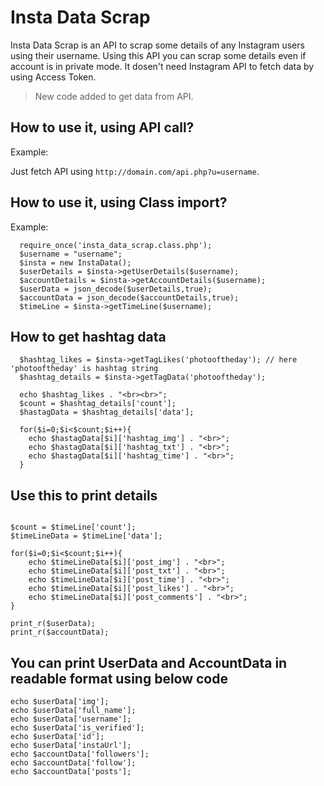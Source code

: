 # Insta Data Scrap
Insta Data Scrap is an API to scrap some details of any Instagram users using their username. Using this API you can scrap some details even if account is in private mode. It dosen't need Instagram API to fetch data by using Access Token.

>New code added to get data from API.

## How to use it, using API call?
Example:

Just fetch API using ```http://domain.com/api.php?u=username```.

## How to use it, using Class import?
Example: 
```
  require_once('insta_data_scrap.class.php');
  $username = "username";
  $insta = new InstaData();
  $userDetails = $insta->getUserDetails($username);
  $accountDetails = $insta->getAccountDetails($username);
  $userData = json_decode($userDetails,true);
  $accountData = json_decode($accountDetails,true);
  $timeLine = $insta->getTimeLine($username);
```

## How to get hashtag data

```
  $hashtag_likes = $insta->getTagLikes('photooftheday'); // here 'photooftheday' is hashtag string
  $hashtag_details = $insta->getTagData('photooftheday');
  
  echo $hashtag_likes . "<br><br>";
  $count = $hashtag_details['count'];
  $hastagData = $hashtag_details['data'];

  for($i=0;$i<$count;$i++){
    echo $hastagData[$i]['hashtag_img'] . "<br>";
    echo $hastagData[$i]['hashtag_txt'] . "<br>";
    echo $hastagData[$i]['hashtag_time'] . "<br>";
  }
```
  
## Use this to print details
  ```
  
  $count = $timeLine['count'];
  $timeLineData = $timeLine['data'];

  for($i=0;$i<$count;$i++){
      echo $timeLineData[$i]['post_img'] . "<br>";
      echo $timeLineData[$i]['post_txt'] . "<br>";
      echo $timeLineData[$i]['post_time'] . "<br>";
      echo $timeLineData[$i]['post_likes'] . "<br>";
      echo $timeLineData[$i]['post_comments'] . "<br>";
  }
  
  print_r($userData);
  print_r($accountData);
  ```
  
## You can print UserData and AccountData in readable format using below code
  ```
  echo $userData['img'];
  echo $userData['full_name'];
  echo $userData['username'];
  echo $userData['is_verified'];
  echo $userData['id'];
  echo $userData['instaUrl'];
  echo $accountData['followers'];
  echo $accountData['follow'];
  echo $accountData['posts'];
  ```
